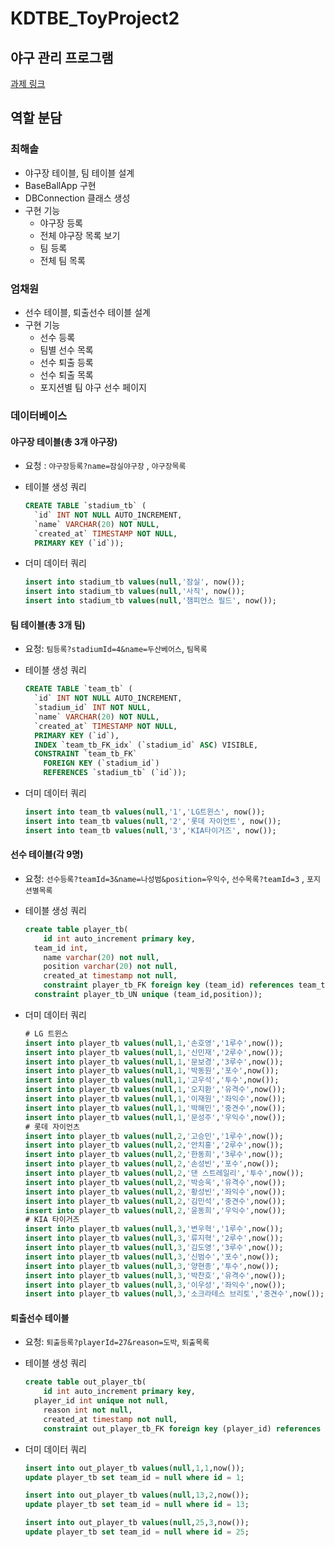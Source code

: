 # KDTBE_ToyProject2

## 야구 관리 프로그램
[과제 링크](https://drive.google.com/file/d/1F7-pRcg6YXaaaGq625NEr535a2Ehvn2i/view)

## 역할 분담
### 최해솔
- 야구장 테이블, 팀 테이블 설계
- BaseBallApp 구현
- DBConnection 클래스 생성
- 구현 기능
  - 야구장 등록
  - 전체 야구장 목록 보기
  - 팀 등록
  - 전체 팀 목록

### 엄채원
- 선수 테이블, 퇴출선수 테이블 설계
- 구현 기능
  - 선수 등록
  - 팀별 선수 목록
  - 선수 퇴출 등록
  - 선수 퇴출 목록
  - 포지션별 팀 야구 선수 페이지

### 데이터베이스
#### 야구장 테이블(총 3개 야구장)

- 요청 : `야구장등록?name=잠실야구장` , `야구장목록`
- 테이블 생성 쿼리

    ```sql
    CREATE TABLE `stadium_tb` (
      `id` INT NOT NULL AUTO_INCREMENT,
      `name` VARCHAR(20) NOT NULL,
      `created_at` TIMESTAMP NOT NULL,
      PRIMARY KEY (`id`));
    ```

- 더미 데이터 쿼리

    ```sql
    insert into stadium_tb values(null,'잠실', now());
    insert into stadium_tb values(null,'사직', now());
    insert into stadium_tb values(null,'챔피언스 필드', now());
    ```


#### 팀 테이블(총 3개 팀)

- 요청: `팀등록?stadiumId=4&name=두산베어스`, `팀목록`
- 테이블 생성 쿼리

    ```sql
    CREATE TABLE `team_tb` (
      `id` INT NOT NULL AUTO_INCREMENT,
      `stadium_id` INT NOT NULL,
      `name` VARCHAR(20) NOT NULL,
      `created_at` TIMESTAMP NOT NULL,
      PRIMARY KEY (`id`),
      INDEX `team_tb_FK_idx` (`stadium_id` ASC) VISIBLE,
      CONSTRAINT `team_tb_FK`
        FOREIGN KEY (`stadium_id`)
        REFERENCES `stadium_tb` (`id`));
    ```

- 더미 데이터 쿼리

    ```sql
    insert into team_tb values(null,'1','LG트윈스', now());
    insert into team_tb values(null,'2','롯데 자이언트', now());
    insert into team_tb values(null,'3','KIA타이거즈', now());
    ```


#### 선수 테이블(각 9명)

- 요청: `선수등록?teamId=3&name=나성범&position=우익수`, `선수목록?teamId=3` , `포지션별목록`
- 테이블 생성 쿼리

    ```sql
    create table player_tb(
    	id int auto_increment primary key,
      team_id int,
    	name varchar(20) not null,
    	position varchar(20) not null,
    	created_at timestamp not null,
    	constraint player_tb_FK foreign key (team_id) references team_tb(id),
      constraint player_tb_UN unique (team_id,position));
    ```

- 더미 데이터 쿼리

    ```sql
    # LG 트윈스
    insert into player_tb values(null,1,'손호영','1루수',now());
    insert into player_tb values(null,1,'신민재','2루수',now());
    insert into player_tb values(null,1,'문보경','3루수',now());
    insert into player_tb values(null,1,'박동원','포수',now());
    insert into player_tb values(null,1,'고우석','투수',now());
    insert into player_tb values(null,1,'오지환','유격수',now());
    insert into player_tb values(null,1,'이재원','좌익수',now());
    insert into player_tb values(null,1,'박해민','중견수',now());
    insert into player_tb values(null,1,'문성주','우익수',now());
    # 롯데 자이언츠
    insert into player_tb values(null,2,'고승민','1루수',now());
    insert into player_tb values(null,2,'안치홍','2루수',now());
    insert into player_tb values(null,2,'한동희','3루수',now());
    insert into player_tb values(null,2,'손성빈','포수',now());
    insert into player_tb values(null,2,'댄 스트레일리','투수',now());
    insert into player_tb values(null,2,'박승욱','유격수',now());
    insert into player_tb values(null,2,'황성빈','좌익수',now());
    insert into player_tb values(null,2,'김민석','중견수',now());
    insert into player_tb values(null,2,'윤동희','우익수',now());
    # KIA 타이거즈
    insert into player_tb values(null,3,'변우혁','1루수',now());
    insert into player_tb values(null,3,'류지혁','2루수',now());
    insert into player_tb values(null,3,'김도영','3루수',now());
    insert into player_tb values(null,3,'신범수','포수',now());
    insert into player_tb values(null,3,'양현종','투수',now());
    insert into player_tb values(null,3,'박찬호','유격수',now());
    insert into player_tb values(null,3,'이우성','좌익수',now());
    insert into player_tb values(null,3,'소크라테스 브리토','중견수',now());
    ```


#### 퇴출선수 테이블

- 요청: `퇴출등록?playerId=27&reason=도박`, `퇴출목록`
- 테이블 생성 쿼리

    ```sql
    create table out_player_tb(
    	id int auto_increment primary key,
      player_id int unique not null,
    	reason int not null,
    	created_at timestamp not null,
    	constraint out_player_tb_FK foreign key (player_id) references player_tb(id));
    ```

- 더미 데이터 쿼리

    ```sql
    insert into out_player_tb values(null,1,1,now());
    update player_tb set team_id = null where id = 1;
    
    insert into out_player_tb values(null,13,2,now());
    update player_tb set team_id = null where id = 13;
    
    insert into out_player_tb values(null,25,3,now());
    update player_tb set team_id = null where id = 25;
    ```